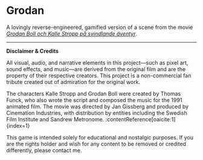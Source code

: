 # Grodan

A lovingly reverse-engineered, gamified version of a scene from the movie  
[*Grodan Boll och Kalle Stropp på svindlande äventyr*](https://www.youtube.com/watch?app=desktop&v=kZZxRglIGeA).

---

**Disclaimer & Credits**

All visual, audio, and narrative elements in this project—such as pixel art, sound effects, and music—are derived from the original film and are the property of their respective creators. This project is a non-commercial fan tribute created out of admiration for the original work.

The characters Kalle Stropp and Grodan Boll were created by Thomas Funck, who also wrote the script and composed the music for the 1991 animated film. The movie was directed by Jan Gissberg and produced by Cinemation Industries, with distribution by entities including the Swedish Film Institute and Sandrew Metronome. :contentReference[oaicite:1]{index=1}

This game is intended solely for educational and nostalgic purposes. If you are the rights holder and wish for any content to be removed or credited differently, please contact me.
